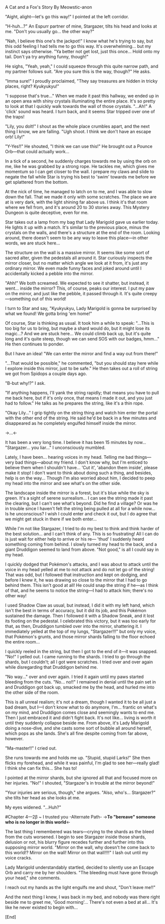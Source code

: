 A Cat and a Fox's Story
By Meowstic-anon

"Aight, alight—let's go this way!" I pointed at the left corridor. 

"H-huh...?" An Espurr partner of mine, Stargazer, tilts his head and looks at me. "Don't you usually go... the other way?"

"Nah, I believe this one's the jackpot!" I know what he's trying to say, but this odd feeling I had tells me to go this way. It's overwhelming... but my instinct says otherwise. "Ya better not get lost, just this once... Hold onto my tail. Don't ya try anything funny, though!"

He sighs, "Yeah, yeah," I could squeeze through this quite narrow path, and my partner follows suit. "Are you sure this is the way, though?" He asks. 

"Imma sure!" I proudly proclaimed, "They say treasures are hidden in tricky places, right? Kyukyukyu!"

"I suppose that's true..." When we made it past this hallway, we ended up in an open area with shiny crystals illuminating the entire place. It's so pretty to look at that I quickly walk towards the wall of those crystals. "...Ah!" A 'click' sound was heard. I turn back, and it seems Star tripped over one of the traps!

"Lily, you dolt!" I shout as the whole place crumbles apart, and the next thing I know, we are falling. "Ugh shoot. I think we don't have an escape orb! Lily!"

"Y-Yes!!" He shouted, "I think we can use this!" He brought out a Pounce Orb—that could actually work... 

In a tick of a second, he suddenly charges towards me by using the orb on me, like he was grabbed by a strong rope. He tackles me, which gives me momentum so I can get closer to the wall. I prepare my claws and slide to negate the fall while Star is trying his best to 'swim' towards me before we get splattered from the bottom.

At the nick of time, he managed to latch on to me, and I was able to slow down the fall. That we made it only with some scratches. The place we are at is very dark, with the light shining far above us. I think it's that room where we fell from, and it's around 20 to 30 stories away. This Mystery Dungeon is quite deceptive, even for me.

Star takes out a lamp from my bag that Lady Marigold gave us earlier today. He lights it up with a match. It's similar to the previous place, minus the crystals on the walls, and there's a structure at the end of the room. Looking around, there doesn't seem to be any way to leave this place—in other words, we are stuck here...

The structure on the wall is a massive mirror. It seems like some sort of sacred alter, given the pedestals all around it. Star curiously inspects the mirror closer, but no matter which angle we look at it from, it's just any ordinary mirror. We even made funny faces and joked around until I accidentally kicked a pebble into the mirror.

"Ahh!" We both screamed. We expected to see it shatter, but instead, it went... inside the mirror? This, of course, peaks our interest. I put my paw on the mirror, and just like the pebble, it passed through it. It's quite creepy—something out of this world! 

I turn to Star and say, "Kyukyukyu, Lady Marigold is gonna be surprised by what we found! We gotta bring 'em home!"

Of course, Star is thinking as usual. It took him a while to speak: "...This is too big for us to bring, but maybe a shard would do, but it might lose its magic...? And we are stuck here... We could climb back up, but it's quite long and it's quite steep, though we can send SOS with our badges, hmm..." He then continues to ponder.

But I have an idea! "We can enter the mirror and find a way out from there!"

"...That would be possible," he commented, "but you should stay here while I explore inside this mirror, just to be safe." He then takes out a roll of string we got from Spidops a couple days ago.

"B-but why!?" I ask. 

"If anything happens, I'll yank the string rapidly; that means you have to pull me back here, but if it's only once, that means I made it out, and you just had to follow." He talks as he prepares the string, like it's a thin rope.

"Okay Lily..." I grip tightly on the string thing and watch him enter the portal with the other end of the string. He said he'd be back in a few minutes and disappeared as he completely engulfed himself inside the mirror.

->...<-

It has been a very long time. I believe it has been 15 minutes by now... "Stargazer... you liar..." I unconsciously mumbled.

Lately, I have been... hearing voices in my head. Telling me bad things—very bad things—about my friend. I don't know why, but I'm enticed to believe them when I shouldn't have... 'Cut it', 'abandon them inside', please make it stop! I don't want to think about doing such a thing, and besides, help is on the way... Though I'm also worried about him, I decided to peep my head into the mirror and see what's on the other side.

The landscape inside the mirror is a forest, but it's blue while the sky is green. It's a sight of serene surrealism... I can see the string made it past the clearing, but I can't see what's beyond. Did he find a village? Or was he in trouble since I haven't felt the string being pulled at all for a while now... Is he unconscious? I wish I could enter and check it out, but I do agree that we might get stuck in there if we both enter... 

While I'm not like Stargazer, I tried to do my best to think and think harder of the best solution... and I can't think of any. This is so frustrating! All I can do is just wait for either help to arrive or his re— 'thud' I suddenly heard something coming from behind. I slowly turned my head to the back, and a giant Druddigon seemed to land from above. "Not good," is all I could say in my head.

I quickly dodged that Pokémon's attacks, and I was about to attack until the voice in my head yelled at me to not attack and do not let go of the string! That was odd, but I followed that instruction and kept on dodging, and before I knew it, he was drawing so close to the mirror that I had to go behind them. This isn't good at all! He could snap the string if he—as I think of that, and he seems to notice the string—I had to attack him; there's no other way!

I used Shadow Claw as usual, but instead, I did it with my left hand, which isn't the best in terms of accuracy, but it did its job, and this Pokémon sustained the damage. Then I followed it with a Shadow Sneak, and it lost its footing on the pedestal. I celebrated this victory, but it was too early for that, as then, Druddigon tumbled over into the mirror, shattering it. I immediately yelled at the top of my lungs, "Stargazer!!!" but only my voice, that Pokémon's grunts, and those mirror shards falling to the floor echoed the entire room... 

I quickly reeled in the string, but then I got to the end of it—it was snapped. "No!" I yelled out. I came running to the shards. I tried to go through the shards, but I couldn't; all I got were scratches. I tried over and over again while disregarding that Druddigon behind me.

"No way..." over and over again. I tried it again until my paws started bleeding from the cuts. "No... no!!" I remained in denial until the pain set in and Druddigon got back up, smacked me by the head, and hurled me into the other side of the room.

This is all unreal realism; it's not a dream, though I wanted it to be all just a bad dream, but I—I don't know what to do anymore, I'm... frantic on what's on my mind, and Druddigon comes close and seemingly wants to end me. Then I just embraced it and didn't fight back. It's not like... living is worth it until they suddenly collapse beside me. From above, it's Lady Marigold doing a nose-dive, and she casts some sort of bubble all around herself, which pops as she lands. She's all fine despite coming from far above, however.

"Ma-master!!" I cried out.

She runs towards me and holds me up. "Stupid, stupid Larks!" She then flicks my forehead, and while it was painful, I'm glad to see her—really glad! I think she can fix this... She has to!

I pointed at the mirror shards, but she ignored all that and focused more on her injuries. "No!" I shouted, "Stargazer's in trouble at the mirror beyond!" 

"Your injuries are serious, though," she argues. "Also, who's... Stargazer?" she tilts her head as she looks at me.

My eyes widened. "...Huh?"

#Chapter 4—2β ~ I trusted you -Alternate Path-
->**To "bereave" someone who is no longer in this world**<-

The last thing I remembered was tears—crying to the shards as the bleed from the cuts worsened. I begin to see Stargazer inside those shards, delusion or not, his blurry figure recedes further and further into this supposing mirror world. "Mirror on the wall, why doesn't he come back to this world!? Mirror on the wall! Mirror on that wall!!!!" I lash out until my voice cracks.

Lady Marigold understandably startled, decided to silently use an Escape Orb and carry me by her shoulders. "The bleeding must have gone through your head," she comments.

I reach out my hands as the light engulfs me and shout, "Don't leave me!!"

And the next thing I knew, I was back in my bed, and nobody was there right beside me to greet me, 'Good morning'... There's not even a bed at all... It's like he never existed to begin with...

[End]